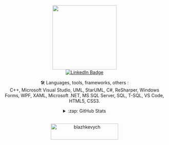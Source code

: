 <div id="header" align="center">
  <img src="https://media.giphy.com/media/gjrYDwbjnK8x36xZIO/giphy.gif" width="200"/>
  <div id="badges">
  <a href="https://linkedin.com/in/blazhkevych">
    <img src="https://img.shields.io/badge/LinkedIn-blue?style=for-the-badge&logo=linkedin&logoColor=white" alt="LinkedIn Badge"/>
  </a>
</div>

:hammer_and_wrench: Languages, tools, frameworks, others : \
C++, Microsoft Visual Studio, UML, StarUML, C#, ReSharper, Windows Forms, WPF, XAML, Microsoft .NET, MS SQL Server, SQL, T-SQL, VS Code, HTML5, CSS3.

<details>
  
  <summary>:zap: GitHub Stats</summary>
  <img align="center" alt="blazhkevych`s GitHub Stats" src="https://github-readme-stats-delta-puce-43.vercel.app/api?username=blazhkevych&show_icons=true&hide_border=true&theme=tokyonight" />
 
  <p><img align="center" src="https://github-readme-streak-stats.herokuapp.com/?user=blazhkevych&" alt="blazhkevych" /></p>
  
</details> 
  
<br>  
<p><a href="https://www.buymeacoffee.com/blazhkevych"> <img align="center" src="https://cdn.buymeacoffee.com/buttons/v2/default-yellow.png" height="50" width="210" alt="blazhkevych" /></a></p><br><br>
